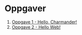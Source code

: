 # Oppgaver

1. [Oppgave 1 - Hello, Charmander!](./1-HelloCharmander/README.md)
1. [Oppgave 2 - Hello Web!](./2-HelloWeb/README.md)
